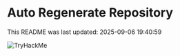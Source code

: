 # Auto Regenerate Repository

This README was last updated: 2025-09-06 19:40:59

 ![TryHackMe](https://tryhackme.com/badge/533634)